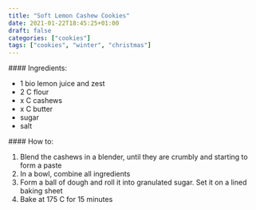```yaml
---
title: "Soft Lemon Cashew Cookies"
date: 2021-01-22T18:45:25+01:00
draft: false 
categories: ["cookies"]
tags: ["cookies", "winter", "christmas"]
---
```


#### Ingredients:

* 1 bio lemon juice and zest
* 2 C flour
* x C cashews
* x C butter
* sugar
* salt

#### How to:

1. Blend the cashews in a blender, until they are crumbly and starting to form a paste
2. In a bowl, combine all ingredients
3. Form a ball of dough and roll it into granulated sugar. Set it on a lined baking sheet
4. Bake at 175 C for 15 minutes
